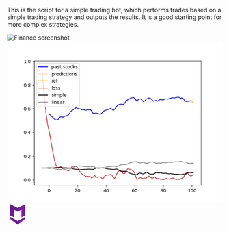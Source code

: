 This is the script for a simple trading bot, which performs trades based on a simple trading strategy 
and outputs the results. It is a good starting point for more complex strategies.

![Finance screenshot](https://github.com/Paul44444/Trader/finance_im_1.png)
![Finance screenshot](https://github.com/Paul44444/Trader/blob/main/finance_im_1.png)
![Finance screenshot](https://github.com/adam-p/markdown-here/raw/master/src/common/images/icon48.png "Logo Title Text 1")
